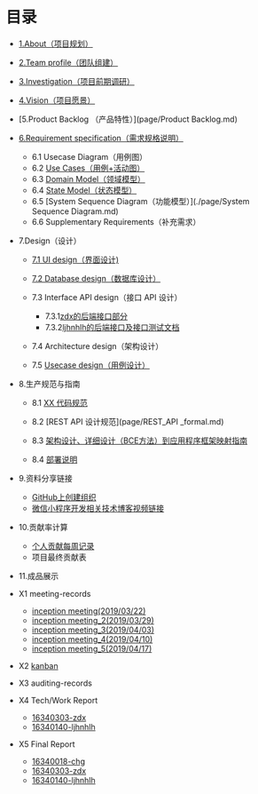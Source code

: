 # 目录
- [1.About（项目规划）](page/about.md)
- [2.Team profile（团队组建）](page/team_profile.md)
- [3.Investigation（项目前期调研）](page/Investigation.md)
- [4.Vision（项目愿景）](page/vision.md)
- [5.Product Backlog （产品特性）](page/Product Backlog.md)
- [6.Requirement specification（需求规格说明）](page/product_requirement.md)
  - 6.1 Usecase Diagram（用例图）
  - 6.2 [Use Cases（用例+活动图）](./page/Use_cases_details.md)
  - 6.3 [Domain Model（领域模型）](./page/DomainModel.md)
  - 6.4 [State Model（状态模型）](./page/State_Model.md)
  - 6.5 [System Sequence Diagram（功能模型）](./page/System Sequence Diagram.md)
  - 6.6 Supplementary Requirements（补充需求）
- 7.Design（设计）
  - [7.1 UI design（界面设计)](page/7.1UI-design.md)
  - [7.2 Database design（数据库设计）](./page/ljh_page/数据库.md)

  - 7.3 Interface API design（接口 API 设计）
    - 7.3.1[zdx的后端接口部分](https://moneydog.club:3336/swagger-ui.html)
    - 7.3.2[ljhnhlh的后端接口及接口测试文档](./page/ljh_page/API.md)
  - 7.4 Architecture design（架构设计）
  - 7.5 [Usecase design（用例设计）](./page/ljh_page/用例设计.md)
- 8.生产规范与指南
  - 8.1 [XX 代码规范](page/code_formal.md)
  
  - 8.2 [REST API 设计规范](page/REST_API _formal.md)

  - 8.3 [架构设计、详细设计（BCE方法）到应用程序框架映射指南](page/8.3part.md)

  - 8.4 [部署说明](page/deploy_file.md)
- 9.资料分享链接
  - [GitHub上创建组织](https://www.cnblogs.com/haore147/p/4219673.html)
  - [微信小程序开发相关技术博客视频链接](page/technique_learning.md)
- 10.贡献率计算
  - [个人贡献每周记录](https://docs.qq.com/sheet/DV1JYc2FLV2Rxc1hK?opendocxfrom=admin&tab=BB08J2)
  - 项目最终贡献表
- 11.成品展示
- X1 meeting-records

  - [inception meeting(2019/03/22)](page/inception_meeting.md)
  - [inception meeting_2(2019/03/29)](page/meeting_record_2.md)
  - [inception meeting_3(2019/04/03)](page/meeting_record_3.md)
  - [inception meeting_4(2019/04/10)](page/meeting_record_4.md)
  - [inception meeting_5(2019/04/17)](page/meeting_record_5.md)
- X2 [kanban](https://github.com/ljhnhlh/ljhnhlh.github.io/projects)
- X3 auditing-records
- X4 Tech/Work Report
  - [16340303-zdx](page/zdx_note.md)
  - [16340140-ljhnhlh](./page/ljh_page/blog.md)
- X5 Final Report
  * [16340018-chg](page/Chenhg.md)
  * [16340303-zdx](page/zdx_final_report.md)
  * [16340140-ljhnhlh](./page/ljh_page/FinalReport.md)
